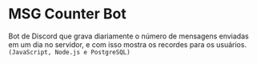# MSG Counter Bot

Bot de Discord que grava diariamente o número de mensagens enviadas em um dia no servidor, e com isso mostra os recordes para os usuários. ```(JavaScript, Node.js e PostgreSQL)```